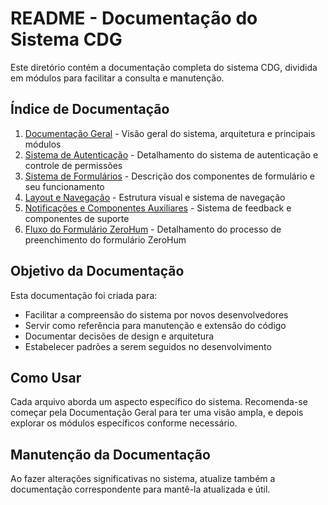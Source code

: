 # README - Documentação do Sistema CDG

Este diretório contém a documentação completa do sistema CDG, dividida em módulos para facilitar a consulta e manutenção.

## Índice de Documentação

1. [Documentação Geral](./00-documentacao-geral.md) - Visão geral do sistema, arquitetura e principais módulos
2. [Sistema de Autenticação](./01-autenticacao.md) - Detalhamento do sistema de autenticação e controle de permissões
3. [Sistema de Formulários](./02-formularios.md) - Descrição dos componentes de formulário e seu funcionamento
4. [Layout e Navegação](./03-layout-navegacao.md) - Estrutura visual e sistema de navegação
5. [Notificações e Componentes Auxiliares](./04-notificacoes-componentes-auxiliares.md) - Sistema de feedback e componentes de suporte
6. [Fluxo do Formulário ZeroHum](./05-fluxo-zerohum.md) - Detalhamento do processo de preenchimento do formulário ZeroHum

## Objetivo da Documentação

Esta documentação foi criada para:

- Facilitar a compreensão do sistema por novos desenvolvedores
- Servir como referência para manutenção e extensão do código
- Documentar decisões de design e arquitetura
- Estabelecer padrões a serem seguidos no desenvolvimento

## Como Usar

Cada arquivo aborda um aspecto específico do sistema. Recomenda-se começar pela Documentação Geral para ter uma visão ampla, e depois explorar os módulos específicos conforme necessário.

## Manutenção da Documentação

Ao fazer alterações significativas no sistema, atualize também a documentação correspondente para mantê-la atualizada e útil.
